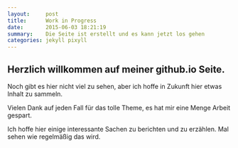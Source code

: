 ```yaml
---
layout:     post
title:      Work in Progress
date:       2015-06-03 18:21:19
summary:    Die Seite ist erstellt und es kann jetzt los gehen
categories: jekyll pixyll
---
```


## Herzlich willkommen auf meiner github.io Seite.

Noch gibt es hier nicht viel zu sehen, aber ich hoffe in Zukunft hier etwas Inhalt zu sammeln.

Vielen Dank auf jeden Fall für das tolle Theme, es hat mir eine Menge Arbeit gespart.

Ich hoffe hier einige interessante Sachen zu berichten und zu erzählen. Mal sehen wie regelmäßig das wird.
